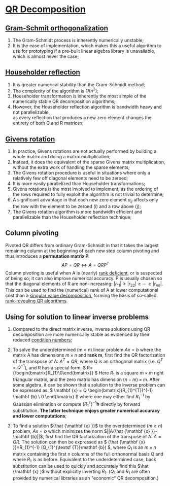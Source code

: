 # [QR Decomposition](https://en.wikipedia.org/wiki/QR_decomposition)
## [Gram-Schmit orthogonalization](https://en.wikipedia.org/wiki/Gram%E2%80%93Schmidt#Numerical_stability)
1. The Gram-Schmidt process is inherently numerically unstable;
2. It is the ease of implementation, which makes this a useful algorithm to use for prototyping if a pre-built linear algebra library is unavailable, which is almost never the case;
## [Householder reflection](https://en.wikipedia.org/wiki/Householder_reflection)
1. It is greater numerical stability than the Gram–Schmidt method;
2. The complexity of the algorithm is $O(n^3)$;
3. Householder transformation is inherently the most simple of the numerically stable QR decomposition algorithms;
4. However, the Householder reflection algorithm is bandwidth heavy and not parallelizable,  
   as every reflection that produces a new zero element changes the entirety of both Q and R matrices;
## [Givens rotation](https://en.wikipedia.org/wiki/Givens_rotation)
1. In practice, Givens rotations are not actually performed by building a whole matrix and doing a matrix multiplication;
2. Instead, it does the equivalent of the sparse Givens matrix multiplication, without the extra work of handling the sparse elements;
3. The Givens rotation procedure is useful in situations where only a relatively few off diagonal elements need to be zeroed;
4. It is more easily parallelized than Householder transformations;
5. Givens rotations is the most involved to implement, as the ordering of the rows required to fully exploit the algorithm is not trivial to determine;
6. A significant advantage in that each new zero element $a_{ij}$ affects only the row with the element to be zeroed (i) and a row above (j);
7. The Givens rotation algorithm is more bandwidth efficient and parallelizable than the Householder reflection technique;
## Column pivoting
Pivoted QR differs from ordinary Gram-Schmidt in that it takes the largest remaining column at the beginning of each new step column pivoting and thus introduces a **permutation matrix P**:
$$
AP = QR \iff A = QRP^T
$$
Column pivoting is useful when A is (nearly) [rank deficient](https://en.wikipedia.org/wiki/Rank_deficient), or is suspected of being so; it can also improve numerical accuracy.
P is usually chosen so that the diagonal elements of R are non-increasing: $|r_{11}|\geq |r_{22}|\geq \cdots \geq |r_{nn}|$.  
This can be used to find the (numerical) rank of A at lower computational cost than a [singular value decomposition](https://en.wikipedia.org/wiki/Singular_value_decomposition), forming the basis of so-called [rank-revealing QR algorithms](https://en.wikipedia.org/wiki/Rank-revealing_QR_algorithm).
## Using for solution to linear inverse problems
1. Compared to the direct matrix inverse, inverse solutions using QR decomposition are more numerically stable as evidenced by their reduced [condition numbers](https://en.wikipedia.org/wiki/Condition_number);
2. To solve the underdetermined (m < n) linear problem $Ax = b$ where the matrix A has dimensions $m \times n$ and **rank m**,  first find the QR factorization of the transpose of A: $A^T=QR$, where Q is an orthogonal matrix (i.e. $Q^T=Q^{-1}$), and R has a special form:
$
R={\begin{bmatrix}R_{1}\\0\end{bmatrix}}
$
Here $R_{1}$ is a square $m \times m$ right triangular matrix, and the zero matrix has dimension $(n-m) \times m$. After some algebra, it can be shown that a solution to the inverse problem can be expressed as: 
$ 
\mathbf {x} = Q \begin{bmatrix}(R_{1}^{T})^{-1} \mathbf {b} \\ 0 \end{bmatrix}
$
where one may either find $R_1^{-1}$ by Gaussian elimination or compute $(R_{1}^T)^{-1} \mathbf {b}$ directly by forward substitution. **The latter technique enjoys greater numerical accuracy and lower computations**;  

1. To find a solution ${\hat {\mathbf {x} }}$ to the overdetermined ($m \geq n$) problem, $Ax = b$  which minimizes the norm $||A{\hat {\mathbf {x} }}-\mathbf {b}||$, first find the QR factorization of the transpose of A: $A=QR$. The solution can then be expressed as
$
{\hat {\mathbf {x} }}=R_{1}^{-1} (Q_{1}^{\textsf {T}}\mathbf {b})
$, where $Q_{1}$ is an $m \times n$ matrix containing the first n columns of the full orthonormal basis Q and where $R_{1}$ is as before. Equivalent to the underdetermined case, back substitution can be used to quickly and accurately find this $\hat {\mathbf {x} }$ without explicitly inverting $R_{1}$. ($Q_{1}$ and $R_{1}$ are often provided by numerical libraries as an "economic" QR decomposition.)